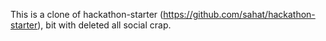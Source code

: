 This is a clone of hackathon-starter (https://github.com/sahat/hackathon-starter), bit with deleted all social crap.